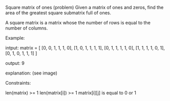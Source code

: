 Square matrix of ones (problem)
Given a matrix of ones and zeros, find the area of the greatest square submatrix full of ones.

A square matrix is a matrix whose the number of rows is equal to the number of columns.

Example:

intput:
matrix = [
[0, 0, 1, 1, 1, 0],
[1, 0, 1, 1, 1, 1],
[0, 1, 1, 1, 1, 0],
[1, 1, 1, 1, 0, 1],
[0, 1, 0, 1, 1, 1]
]

output: 9

explanation: (see image)

Constraints:

len(matrix) >= 1
len(matrix[i]) >= 1
matrix[i][j] is equal to 0 or 1
